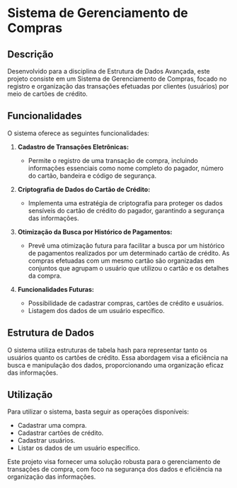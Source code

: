 # Sistema de Gerenciamento de Compras

## Descrição
Desenvolvido para a disciplina de Estrutura de Dados Avançada, este projeto consiste em um Sistema de Gerenciamento de Compras, focado no registro e organização das transações efetuadas por clientes (usuários) por meio de cartões de crédito.

## Funcionalidades
O sistema oferece as seguintes funcionalidades:

1. **Cadastro de Transações Eletrônicas:**
   - Permite o registro de uma transação de compra, incluindo informações essenciais como nome completo do pagador, número do cartão, bandeira e código de segurança.

2. **Criptografia de Dados do Cartão de Crédito:**
   - Implementa uma estratégia de criptografia para proteger os dados sensíveis do cartão de crédito do pagador, garantindo a segurança das informações.

3. **Otimização da Busca por Histórico de Pagamentos:**
   - Prevê uma otimização futura para facilitar a busca por um histórico de pagamentos realizados por um determinado cartão de crédito. As compras efetuadas com um mesmo cartão são organizadas em conjuntos que agrupam o usuário que utilizou o cartão e os detalhes da compra.

4. **Funcionalidades Futuras:**
   - Possibilidade de cadastrar compras, cartões de crédito e usuários.
   - Listagem dos dados de um usuário específico.

## Estrutura de Dados
O sistema utiliza estruturas de tabela hash para representar tanto os usuários quanto os cartões de crédito. Essa abordagem visa a eficiência na busca e manipulação dos dados, proporcionando uma organização eficaz das informações.

## Utilização
Para utilizar o sistema, basta seguir as operações disponíveis:
- Cadastrar uma compra.
- Cadastrar cartões de crédito.
- Cadastrar usuários.
- Listar os dados de um usuário específico.

Este projeto visa fornecer uma solução robusta para o gerenciamento de transações de compra, com foco na segurança dos dados e eficiência na organização das informações.

